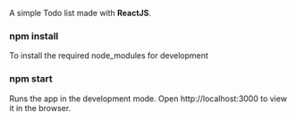 A simple Todo list made with **ReactJS**.<br>

### npm install 

To install the required node_modules for development

### npm start 

Runs the app in the development mode.
Open http://localhost:3000 to view it in the browser.
